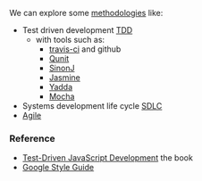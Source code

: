 We can explore some [methodologies](https://en.wikipedia.org/wiki/Software_development_process) like:
* Test driven development [TDD](https://en.wikipedia.org/wiki/Test-driven_development)
  * with tools such as:
    * [travis-ci](https://travis-ci.org/) and github
    * [Qunit](http://qunitjs.com/) 
    * [SinonJ](http://sinonjs.org/)
    * [Jasmine](https://jasmine.github.io/) 
    * [Yadda](https://github.com/acuminous/yadda)
    * [Mocha](http://mochajs.org/)
* Systems development life cycle [SDLC](https://en.wikipedia.org/wiki/Systems_development_life_cycle)
* [Agile](https://en.wikipedia.org/wiki/Agile_software_development)

### Reference
* [Test-Driven JavaScript Development](http://it-ebooks.info/book/2134/) the book
* [Google Style Guide](http://google-styleguide.googlecode.com/svn/trunk/javascriptguide.xml)


